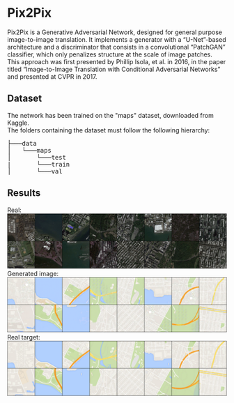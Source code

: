 # Pix2Pix  
Pix2Pix is a Generative Adversarial Network, designed for general purpose image-to-image translation.
It implements a generator with a “U-Net”-based architecture and a discriminator that consists in a convolutional “PatchGAN” classifier, which only penalizes structure at the scale of image patches.  
This approach was first presented by Phillip Isola, et al. in 2016, in the paper titled “Image-to-Image Translation with Conditional Adversarial Networks” and presented at CVPR in 2017.

## Dataset
The network has been trained on the "maps" dataset, downloaded from Kaggle.  
The folders containing the dataset must follow the following hierarchy:

<pre>
├───data  
│   └───maps  
│       └───test
|       └───train
│       └───val
</pre>

## Results
Real:![](saved_images/real1.png)
Generated image:![](saved_images/generated1.png)
Real target:![](saved_images/label1.png)